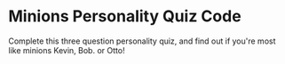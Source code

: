 # Minions Personality Quiz Code

Complete this three question personality quiz, and find out if you're most like minions Kevin, Bob. or Otto!
